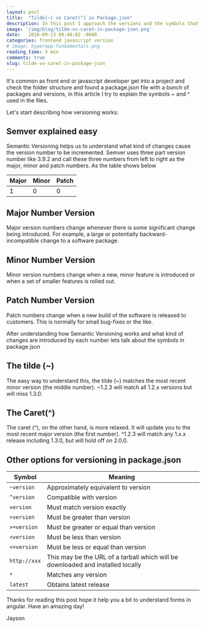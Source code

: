 ```yaml
---
layout: post
title:  "Tilde(~) vs Caret(^) in Package.json"
description: In this post I approach the versions and the symbols that helps to describe the version used in package.json file  
image: '/img/blog/tilde-vs-caret-in-package-json.png'
date:   2018-09-13 08:46:02 -0600
categories: frontend javascript version 
# image: hyperapp-fundamentals.png
reading_time: 3 min
comments: true
slug: tilde-vs-caret-in-package-json
---
```

It's common as front end or javascript developer get into a project and check the folder structure and found a package.json file with a bunch of packages and versions,  in this article I try to explain the symbols ~ and ^ used in the files.

Let's start describing how versioning works:

## Semver explained easy
 
 Semantic Versioning helps us to understand what kind of changes cause the version number to be incremented. Semver uses three part version number like 3.9.2 and call these three numbers from left to right as the major, minor and patch numbers. As the table shows below


| Major | Minor | Patch |
|-------|-------|-------|
| 1     | 0     | 0     |


## Major Number Version

Major version numbers change whenever there is some significant change being introduced. For example, a large or potentially backward-incompatible change to a software package.

## Minor Number Version

Minor version numbers change when a new, minor feature is introduced or when a set of smaller features is rolled out.

## Patch Number Version

Patch numbers change when a new build of the software is released to customers. This is normally for small bug-fixes or the like.

After understanding how Semantic Versioning works and what kind of changes are introduced by each number lets talk about the symbols in package.json

## The tilde (~)

The easy way to understand this, the tilde (~) matches the most recent minor version (the middle number). ~1.2.3 will match all 1.2.x versions but will miss 1.3.0.

## The Caret(^)
 
The caret (^), on the other hand, is more relaxed. It will update you to the most recent major version (the first number). ^1.2.3 will match any 1.x.x release including 1.3.0, but will hold off on 2.0.0.

## Other options for versioning in package.json

| Symbol                | Meaning                                                                         |
|-----------------------|---------------------------------------------------------------------------------|
| `~version`            | Approximately equivalent to version                                             |
| `^version`            | Compatible with version                                                         |
| `version`               | Must match version exactly                                                      |
| `>version`              | Must be greater than version                                                    |
| `>=version`             | Must be greater or equal than version                                           |
| `<version`              | Must be less than version                                                       |
| `<=version`             | Must be less or equal than version                                              |
| `http://xxx` | This may be the URL of a tarball which will be downloaded and installed locally |
| `*`                     | Matches any version                                                             |
| `latest`                | Obtains latest release                                                          |

Thanks for reading this post hope it help you a bit to understand forms in angular. Have an amazing day!


Jayson